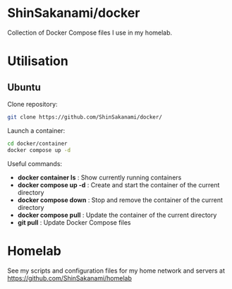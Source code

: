 # ShinSakanami/docker
Collection of Docker Compose files I use in my homelab.

# Utilisation
## Ubuntu
Clone repository:
```bash
git clone https://github.com/ShinSakanami/docker/
```

Launch a container:
```bash
cd docker/container
docker compose up -d
```

Useful commands:
- **docker container ls** : Show currently running containers
- **docker compose up -d** : Create and start the container of the current directory
- **docker compose down** : Stop and remove the container of the current directory
- **docker compose pull** : Update the container of the current directory
- **git pull** : Update Docker Compose files

# Homelab

See my scripts and configuration files for my home network and servers at https://github.com/ShinSakanami/homelab
